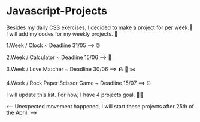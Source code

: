 # Javascript-Projects

Besides my daily CSS exercises, I decided to make a project for per week.🚀 I will add my codes for my weekly projects. 🙌

1.Week / Clock ~ Deadline 31/05 ==> ⏰


2.Week / Calculator ~ Deadline 15/06 ==> 🧮


3.Week / Love Matcher ~ Deadline 30/06 ==> 🪨 📃 ✂️


4.Week / Rock Paper Scissor Game   ~ Deadline 15/07 ==> ⏰


I will update this list. For now, I have 4 projects goal. 💪🦩

<-- Unexpected movement happened, I will start these projects after 25th of the April. -->
